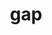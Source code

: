 ---
category: 3-letters
denotation: null
name: gap
reference_link: https://www.etymonline.com/word/gap
root_language: null
root_name: null
title: gap
type: free
word_sums:
- respelling: gap
  sum: 'Gap + '
---